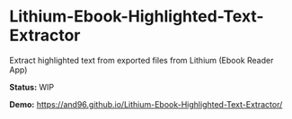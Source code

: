# Lithium-Ebook-Highlighted-Text-Extractor
Extract highlighted text from exported files from Lithium (Ebook Reader App)

**Status:** WIP

**Demo:** https://and96.github.io/Lithium-Ebook-Highlighted-Text-Extractor/
